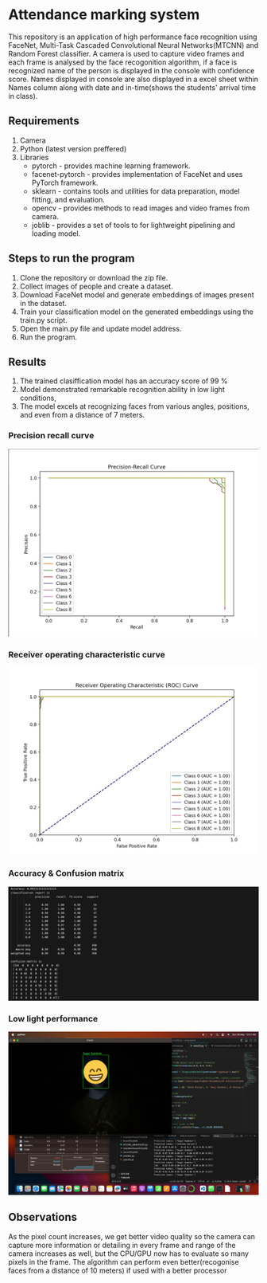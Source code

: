 <h1> Attendance marking system </h1>

<p>
  This repository is an application of high performance face recognition using FaceNet, 
  Multi-Task Cascaded Convolutional Neural Networks(MTCNN) and Random Forest classifier.
  A camera is used to capture video frames and each frame is analysed by the face recogonition algorithm, 
  if a face is recognized name of the person is displayed in the console with confidence score. 
  Names displayed in console are also displayed in a excel sheet within Names column along with date and in-time(shows the students' arrival time in class).
</p>

<h2> 
  <b> Requirements </b> 
</h2>

<list> 
<ol>
  <li> Camera </li>
  <li> Python (latest version preffered) </li>
  <li>Libraries
  <ul>
    <li> pytorch - provides machine learning framework. </li>
    <li> facenet-pytorch - provides implementation of FaceNet and uses PyTorch framework. </li>
    <li> sklearn - contains tools and utilities for data preparation, model fitting, and evaluation. </li>
    <li> opencv - provides methods to read images and video frames from camera. </li>
    <li> joblib - provides a set of tools to for lightweight pipelining and loading model. </li>
  </ul>
  </li>
</ol>
</list>

<h2> Steps to run the program </h2>
<list> 
<ol>
  <li> Clone the repository or download the zip file. </li>
  <li> Collect images of people and create a dataset. </li>
  <li> Download FaceNet model and generate embeddings of images present in the dataset. </li>
  <li> Train your classification model on the generated embeddings using the train.py script. </li>
  <li> Open the main.py file and update model address. </li>
  <li> Run the program. </li>
</ol>
</list>

<h2> Results </h2>
<list>
<ol>
<li> The trained clasiffication model has an accuracy score of 99 % </li>
<li> Model demonstrated remarkable recognition ability in low light conditions, </li>
<li> The model excels at recognizing faces from various angles, positions, and even from a distance of 7 meters.</li>
</ol>
</list>

<h3> Precision recall curve </h3>
<img src="images/fig1_PR_curve.png" alt="Precision recall curve">

<h3> Receiver operating characteristic curve </h3>
<img src="images/fig2_ROC_curve.png" alt="ROC curve">

<h3> Accuracy & Confusion matrix </h3>
<img src="images/fig3_Accuracy_Confusion_matris.png" alt="Accuracy and Confusion Matrix">

<h3> Low light performance </h3>
<img src="images/fig4_low_ight.png" alt="Low light performance">


<h2> Observations </h2>
<p>
As the pixel count increases, we get better video quality so the camera can capture more information or detailing in every frame and range of the camera increases as well, but the CPU/GPU now has to evaluate so many pixels in the frame. The algorithm can perform even better(recogonise faces from a distance of 10 meters) if used with a better processor
</p>
















